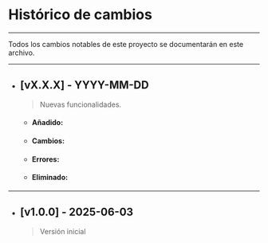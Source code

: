 # Histórico de cambios
---
Todos los cambios notables de este proyecto se documentarán en este archivo.

---
* ## [vX.X.X] - YYYY-MM-DD
  > Nuevas funcionalidades.

  * #### Añadido:

  * #### Cambios:

  * #### Errores:

  * #### Eliminado:

---
* ## [v1.0.0] - 2025-06-03
  > Versión inicial